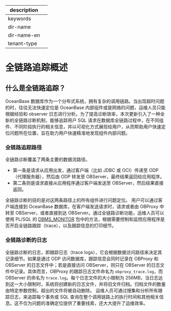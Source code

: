 |description||
|---|---|
|keywords||
|dir-name||
|dir-name-en||
|tenant-type||

# 全链路追踪概述

## 什么是全链路追踪？

OceanBase 数据库作为一个分布式系统，拥有复杂的调用链路。当出现超时问题的时，往往无法快速定位是 OceanBase 内部组件或是网络的问题，运维人员只能根据经验和 observer 日志进行分析。为了提高诊断效率，本次更新引入了一种全新的全链路诊断机制，能够追踪用户 SQL 请求在数据库全链路过程中，在不同组件、不同阶段执行的相关信息，并以可视化方式展现给用户，从而帮助用户快速定位问题所在位置，旨在助力用户快速精准地发现组件内部问题。

### 全链路追踪路径

全链路诊断覆盖了两条主要的数据流路径。

-  第一条是请求从应用出发，通过客户端（比如 JDBC 或 OCI）传递至 ODP（代理服务器），然后由 ODP 转发至 OBServer，最终结果返回给应用程序。
-  第二条则是请求直接从应用程序通过客户端发送至 OBServer，然后结果直接返回。

全链路诊断的目的是对这两条路径上的所有组件进行问题定位。
用户可以通过客户端连接到 OceanBase 数据库，在客户端发送请求时，请求或者由 OBProxy 中转至 OBServer，或者直接到达 OBServer。通过全链路诊断功能，运维人员可以使用 PL/SQL 的 [DBMS_MONITOR](../../../700.reference/500.sql-reference/300.pl-reference/300.pl-oracle/1400.pl-system-package-oracle/10000.dbms-monitor-oracle/100.dbms-monitor-overview-oracle.md) 包中的方法，根据需要控制和监控应用程序是否开启全链路跟踪（trace），以及跟踪信息的打印细节。

### 全链路诊断的日志

全链路诊断的日志，即跟踪日志（trace logs），它会根据数据访问路径来决定其记录细节。如果是通过 ODP 访问数据库，跟踪信息会同时记录在 OBProxy 和 OBServer 的日志文件中；若是直接访问 OBServer，则只在 OBServer 的日志文件中记录。具体而言，OBProxy 的跟踪日志文件命名为 `obproxy_trace.log`，而 OBServer 的命名为 `trace.log`。每个日志文件的大小限制为 256MB，当日志达到这一大小限制时，系统将创建新的日志文件，并将旧文件归档。归档文件的数量由特定参数控制，超出的文件将被自动删除。
运维人员可通过搜集和分析所有跟踪日志，来追踪每个事务或 SQL 查询在整个调用链路上的执行时间和其他相关信息。这不仅为问题的准确定位提供了重要线索，还大大提升了运维效率。
